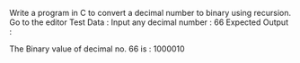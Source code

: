 Write a program in C to convert a decimal number to binary using recursion. Go to the editor
Test Data :
Input any decimal number : 66
Expected Output :

The Binary value of decimal no. 66 is : 1000010    

